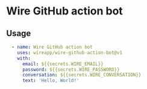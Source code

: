 # Wire GitHub action bot


## Usage

```yaml
  - name: Wire GitHub action bot
    uses: wireapp/wire-github-action-bot@v1
    with:
      email: ${{secrets.WIRE_EMAIL}}
      password: ${{secrets.WIRE_PASSWORD}}
      conversation: ${{secrets.WIRE_CONVERSATION}}
      text: 'Hello, World!'
```

